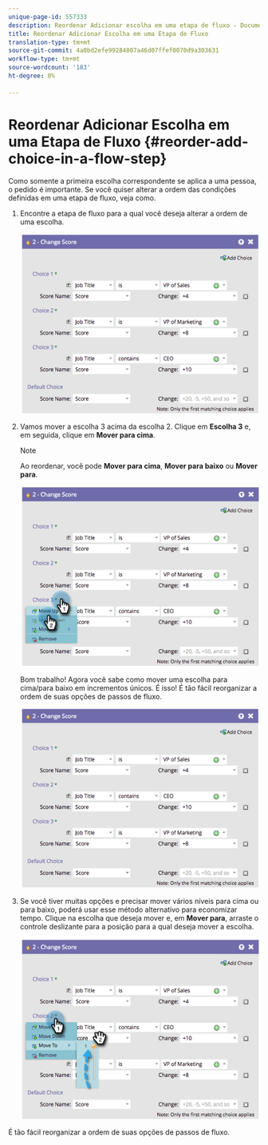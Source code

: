 ```yaml
---
unique-page-id: 557333
description: Reordenar Adicionar escolha em uma etapa de fluxo - Documentos do Marketing - Documentação do produto
title: Reordenar Adicionar Escolha em uma Etapa de Fluxo
translation-type: tm+mt
source-git-commit: 4a0bd2efe99284807a46d07ffef0070d9a303631
workflow-type: tm+mt
source-wordcount: '183'
ht-degree: 0%

---
```



# Reordenar Adicionar Escolha em uma Etapa de Fluxo {#reorder-add-choice-in-a-flow-step}

Como somente a primeira escolha correspondente se aplica a uma pessoa, o pedido é importante. Se você quiser alterar a ordem das condições definidas em uma etapa de fluxo, veja como.

1. Encontre a etapa de fluxo para a qual você deseja alterar a ordem de uma escolha.

   ![](assets/one.png)

1. Vamos mover a escolha 3 acima da escolha 2. Clique em **Escolha 3** e, em seguida, clique em **Mover para cima**.

   >[!NOTE]
   >
   >Ao reordenar, você pode **Mover para cima**, **Mover para baixo** ou **Mover para**.

   ![](assets/two.png)

   Bom trabalho! Agora você sabe como mover uma escolha para cima/para baixo em incrementos únicos. É isso! É tão fácil reorganizar a ordem de suas opções de passos de fluxo.

   ![](assets/three.png)

1. Se você tiver muitas opções e precisar mover vários níveis para cima ou para baixo, poderá usar esse método alternativo para economizar tempo. Clique na escolha que deseja mover e, em **Mover para**, arraste o controle deslizante para a posição para a qual deseja mover a escolha.

   ![](assets/four.png)

É tão fácil reorganizar a ordem de suas opções de passos de fluxo.
